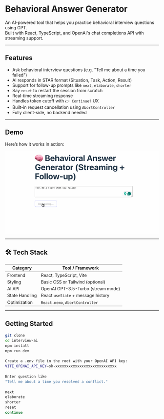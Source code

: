 # Behavioral Answer Generator

An AI-powered tool that helps you practice behavioral interview questions using GPT.  
Built with React, TypeScript, and OpenAI's chat completions API with streaming support.

---

## Features

- Ask behavioral interview questions (e.g. "Tell me about a time you failed")
- AI responds in STAR format (Situation, Task, Action, Result)
- Support for follow-up prompts like `next`, `elaborate`, `shorter`
- Say `reset` to restart the session from scratch
- Real-time streaming response
- Handles token cutoff with `👉 Continue?` UX
- Built-in request cancellation using `AbortController`
- Fully client-side, no backend needed

---

## Demo

Here’s how it works in action:

![Behavioral AI Demo](https://raw.githubusercontent.com/madgb/behavior_interview_bot/refs/heads/main/behavior_ai_demo.gif)

---

## 🛠️ Tech Stack

| Category       | Tool / Framework         |
|----------------|--------------------------|
| Frontend       | React, TypeScript, Vite  |
| Styling        | Basic CSS or Tailwind (optional) |
| AI API         | OpenAI GPT-3.5-Turbo (stream mode) |
| State Handling | React `useState` + message history |
| Optimization   | `React.memo`, `AbortController` |

---

## Getting Started

```bash
git clone
cd interview-ai
npm install
npm run dev

Create a .env file in the root with your OpenAI API key:
VITE_OPENAI_API_KEY=sk-xxxxxxxxxxxxxxxxxxxxxxxxxxxx

Enter question like
"Tell me about a time you resolved a conflict."

next
elaborate
shorter
reset
continue
```
